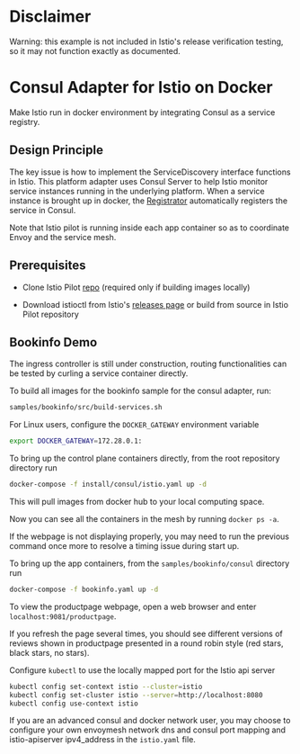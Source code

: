 # Disclaimer

Warning: this example is not included in Istio's release verification testing, so it may not function exactly as documented.

# Consul Adapter for Istio on Docker

Make Istio run in docker environment by integrating Consul as a service registry.

## Design Principle

The key issue is how to implement the ServiceDiscovery interface functions in Istio.
This platform adapter uses Consul Server to help Istio monitor service instances running in the underlying platform.
When a service instance is brought up in docker, the [Registrator](http://gliderlabs.github.io/registrator/latest/)
automatically registers the service in Consul.

Note that Istio pilot is running inside each app container so as to coordinate Envoy and the service mesh.

## Prerequisites

* Clone Istio Pilot [repo](https://github.com/istio/pilot) (required only if building images locally)

* Download istioctl from Istio's [releases page](https://github.com/istio/istio/releases) or build from
source in Istio Pilot repository

## Bookinfo Demo

The ingress controller is still under construction, routing functionalities can be tested by curling a service container directly.

To build all images for the bookinfo sample for the consul adapter, run:

```bash
samples/bookinfo/src/build-services.sh
```

For Linux users, configure the `DOCKER_GATEWAY` environment variable

```bash
export DOCKER_GATEWAY=172.28.0.1:
```

To bring up the control plane containers directly, from the root repository directory run

```bash
docker-compose -f install/consul/istio.yaml up -d
```

This will pull images from docker hub to your local computing space.

Now you can see all the containers in the mesh by running `docker ps -a`.

If the webpage is not displaying properly, you may need to run the previous command once more to resolve a timing issue during start up.

To bring up the app containers, from the `samples/bookinfo/consul` directory run

```bash
docker-compose -f bookinfo.yaml up -d
```

To view the productpage webpage, open a web browser and enter `localhost:9081/productpage`.

If you refresh the page several times, you should see different versions of reviews shown in productpage presented in a round robin style (red stars, black stars, no stars).

Configure `kubectl` to use the locally mapped port for the Istio api server

```bash
kubectl config set-context istio --cluster=istio
kubectl config set-cluster istio --server=http://localhost:8080
kubectl config use-context istio
```

If you are an advanced consul and docker network user, you may choose to configure your own envoymesh network dns and consul port mapping and istio-apiserver ipv4_address in the `istio.yaml` file.
